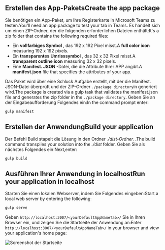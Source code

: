 ## <a name="create-the-app-package"></a><span data-ttu-id="084ed-101">Erstellen des App-Pakets</span><span class="sxs-lookup"><span data-stu-id="084ed-101">Create the app package</span></span>

<span data-ttu-id="084ed-102">Sie benötigen ein App-Paket, um Ihre Registerkarte in Microsoft Teams zu testen.</span><span class="sxs-lookup"><span data-stu-id="084ed-102">You'll need an app package to test your tab in Teams.</span></span> <span data-ttu-id="084ed-103">Es handelt sich um einen ZIP-Ordner, der die folgenden erforderlichen Dateien enthält:</span><span class="sxs-lookup"><span data-stu-id="084ed-103">It's a zip folder that contains the following required files:</span></span>

- <span data-ttu-id="084ed-104">Ein **vollfarbiges Symbol** , das 192 x 192 Pixel misst.</span><span class="sxs-lookup"><span data-stu-id="084ed-104">A **full color icon** measuring 192 x 192 pixels.</span></span>
- <span data-ttu-id="084ed-105">Ein **transparentes Umrisssymbol** , das 32 x 32 Pixel misst.</span><span class="sxs-lookup"><span data-stu-id="084ed-105">A **transparent outline icon** measuring 32 x 32 pixels.</span></span>
- <span data-ttu-id="084ed-106">Eine **Manifest. JSON** -Datei, die die Attribute Ihrer APP angibt.</span><span class="sxs-lookup"><span data-stu-id="084ed-106">A **manifest.json** file that specifies the attributes of your app.</span></span>

<span data-ttu-id="084ed-107">Das Paket wird über eine Schluck Aufgabe erstellt, mit der die Manifest. JSON-Datei überprüft und der ZIP-Ordner `./package directory`in generiert wird.</span><span class="sxs-lookup"><span data-stu-id="084ed-107">The package is created via a gulp task that validates the manifest.json file and generates the zip folder in the `./package directory`.</span></span> <span data-ttu-id="084ed-108">Geben Sie an der Eingabeaufforderung Folgendes ein:</span><span class="sxs-lookup"><span data-stu-id="084ed-108">In the command prompt enter:</span></span>

```bash
gulp manifest
```

## <a name="build-your-application"></a><span data-ttu-id="084ed-109">Erstellen der Anwendung</span><span class="sxs-lookup"><span data-stu-id="084ed-109">Build your application</span></span>

<span data-ttu-id="084ed-110">Der Befehl Build stapelt die Lösung in den Ordner *./dist-Ordner.* .</span><span class="sxs-lookup"><span data-stu-id="084ed-110">The build command transpiles your solution into the *./dist* folder.</span></span> <span data-ttu-id="084ed-111">Geben Sie als nächstes Folgendes ein:</span><span class="sxs-lookup"><span data-stu-id="084ed-111">Next,enter:</span></span>

```bash
gulp build
```

## <a name="run-your-application-in-localhost"></a><span data-ttu-id="084ed-112">Ausführen Ihrer Anwendung in localhost</span><span class="sxs-lookup"><span data-stu-id="084ed-112">Run your application in localhost</span></span>

<span data-ttu-id="084ed-113">Starten Sie einen lokalen Webserver, indem Sie Folgendes eingeben:</span><span class="sxs-lookup"><span data-stu-id="084ed-113">Start a local web server by entering the following:</span></span>

```bash
gulp serve
```

<span data-ttu-id="084ed-114">Geben `http://localhost:3007/<yourDefaultAppNameTab>/` Sie in Ihren Browser ein, und zeigen Sie die Startseite der Anwendung an:</span><span class="sxs-lookup"><span data-stu-id="084ed-114">Enter `http://localhost:3007/<yourDefaultAppNameTab>/` in your browser and view your application's home page:</span></span>

![Screenshot der Startseite](~/assets/images/tab-images/homePage.png)